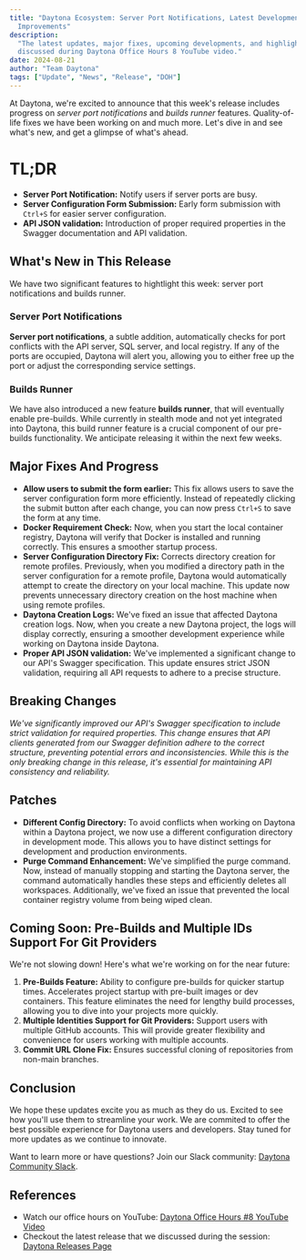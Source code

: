 ```yaml
---
title: "Daytona Ecosystem: Server Port Notifications, Latest Developments And
  Improvements"
description:
  "The latest updates, major fixes, upcoming developments, and highlights
  discussed during Daytona Office Hours 8 YouTube video."
date: 2024-08-21
author: "Team Daytona"
tags: ["Update", "News", "Release", "DOH"]
---
```


At Daytona, we're excited to announce that this week's release includes progress
on _server port notifications_ and _builds runner_ features. Quality-of-life
fixes we have been working on and much more. Let's dive in and see what's new,
and get a glimpse of what's ahead.

# TL;DR

- **Server Port Notification:** Notify users if server ports are busy.
- **Server Configuration Form Submission:** Early form submission with `Ctrl+S`
  for easier server configuration.
- **API JSON validation:** Introduction of proper required properties in the
  Swagger documentation and API validation.

## What's New in This Release

We have two significant features to hightlight this week: server port
notifications and builds runner.

### Server Port Notifications

**Server port notifications**, a subtle addition, automatically checks for port
conflicts with the API server, SQL server, and local registry. If any of the
ports are occupied, Daytona will alert you, allowing you to either free up the
port or adjust the corresponding service settings.

### Builds Runner

We have also introduced a new feature **builds runner**, that will eventually
enable pre-builds. While currently in stealth mode and not yet integrated into
Daytona, this build runner feature is a crucial component of our pre-builds
functionality. We anticipate releasing it within the next few weeks.

## Major Fixes And Progress

- **Allow users to submit the form earlier:** This fix allows users to save the
  server configuration form more efficiently. Instead of repeatedly clicking the
  submit button after each change, you can now press `Ctrl+S` to save the form
  at any time.
- **Docker Requirement Check:** Now, when you start the local container
  registry, Daytona will verify that Docker is installed and running correctly.
  This ensures a smoother startup process.
- **Server Configuration Directory Fix:** Corrects directory creation for remote
  profiles. Previously, when you modified a directory path in the server
  configuration for a remote profile, Daytona would automatically attempt to
  create the directory on your local machine. This update now prevents
  unnecessary directory creation on the host machine when using remote profiles.
- **Daytona Creation Logs:** We've fixed an issue that affected Daytona creation
  logs. Now, when you create a new Daytona project, the logs will display
  correctly, ensuring a smoother development experience while working on Daytona
  inside Daytona.
- **Proper API JSON validation:** We've implemented a significant change to our
  API's Swagger specification. This update ensures strict JSON validation,
  requiring all API requests to adhere to a precise structure.

## Breaking Changes

_We've significantly improved our API's Swagger specification to include strict
validation for required properties. This change ensures that API clients
generated from our Swagger definition adhere to the correct structure,
preventing potential errors and inconsistencies. While this is the only breaking
change in this release, it's essential for maintaining API consistency and
reliability._

## Patches

- **Different Config Directory:** To avoid conflicts when working on Daytona
  within a Daytona project, we now use a different configuration directory in
  development mode. This allows you to have distinct settings for development
  and production environments.
- **Purge Command Enhancement:** We've simplified the purge command. Now,
  instead of manually stopping and starting the Daytona server, the command
  automatically handles these steps and efficiently deletes all workspaces.
  Additionally, we've fixed an issue that prevented the local container registry
  volume from being wiped clean.

## Coming Soon: Pre-Builds and Multiple IDs Support For Git Providers

We're not slowing down! Here's what we're working on for the near future:

1. **Pre-Builds Feature:** Ability to configure pre-builds for quicker startup
   times. Accelerates project startup with pre-built images or dev containers.
   This feature eliminates the need for lengthy build processes, allowing you to
   dive into your projects more quickly.
2. **Multiple Identities Support for Git Providers:** Support users with
   multiple GitHub accounts. This will provide greater flexibility and
   convenience for users working with multiple accounts.
3. **Commit URL Clone Fix:** Ensures successful cloning of repositories from
   non-main branches.

## Conclusion

We hope these updates excite you as much as they do us. Excited to see how
you'll use them to streamline your work. We are commited to offer the best
possible experience for Daytona users and developers. Stay tuned for more
updates as we continue to innovate.

Want to learn more or have questions? Join our Slack community:
[Daytona Community Slack](https://go.daytona.io/slack).

## References

- Watch our office hours on YouTube:
  [Daytona Office Hours #8 YouTube Video](https://youtu.be/M0dndoz5UpQ)
- Checkout the latest release that we discussed during the session:
  [Daytona Releases Page](https://github.com/daytonaio/daytona/releases/tag/v0.25.0)
